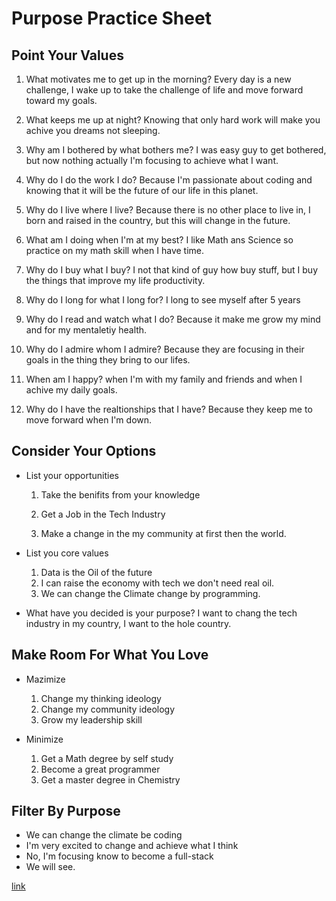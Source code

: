 # Purpose Practice Sheet

## Point Your Values

1. What motivates me to get up in the morning?
   Every day is a new challenge, I wake up to take the challenge of life and move forward toward my goals.

2. What keeps me up at night?
   Knowing that only hard work will make you achive you dreams not sleeping.

3. Why am I bothered by what bothers me?
   I was easy guy to get bothered, but now nothing actually I'm focusing to achieve what I want.

4. Why do I do the work I do?
   Because I'm passionate about coding and knowing that it will be the future of our life in this planet.

5. Why do I live where I live?
   Because there is no other place to live in, I born and raised in the country, but this will change in the future.

6. What am I doing when I'm at my best?
   I like Math ans Science so practice on my math skill when I have time.

7. Why do I buy what I buy?
   I not that kind of guy how buy stuff, but I buy the things that improve my life productivity.

8. Why do I long for what I long for?
   I long to see myself after 5 years

9. Why do I read and watch what I do?
   Because it make me grow my mind and for my mentaletiy health.

10. Why do I admire whom I admire?
    Because they are focusing in their goals in the thing they bring to our lifes.

11. When am I happy?
    when I'm with my family and friends and when I achive my daily goals.

12. Why do I have the realtionships that I have?
    Because they keep me to move forward when I'm down.

## Consider Your Options

- List your opportunities

  1. Take the benifits from your knowledge

  2. Get a Job in the Tech Industry

  3. Make a change in the my community at first then the world.

- List you core values

  1. Data is the Oil of the future
  2. I can raise the economy with tech we don't need real oil.
  3. We can change the Climate change by programming.

- What have you decided is your purpose?
  I want to chang the tech industry in my country, I want to the hole country.

## Make Room For What You Love

- Mazimize

  1. Change my thinking ideology
  2. Change my community ideology
  3. Grow my leadership skill

- Minimize
  1. Get a Math degree by self study
  2. Become a great programmer
  3. Get a master degree in Chemistry

## Filter By Purpose

- We can change the climate be coding
- I'm very excited to change and achieve what I think
- No, I'm focusing know to become a full-stack
- We will see.

[link](https://omar-tarawneh.github.io/reading-notes/reading-notes-code401/your-why)
